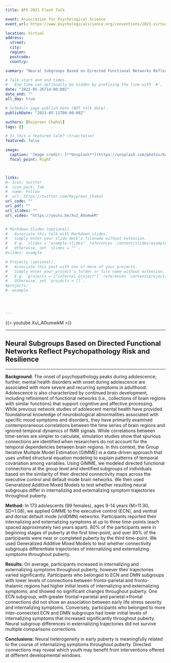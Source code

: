 ```yaml
---
title: APS 2021 Flash Talk

event: Association for Psychological Science
event_url: https://www.psychologicalscience.org/conventions/2021-virtual

location: Virtual
address:
  street: 
  city: 
  region: 
  postcode: 
  country: 

summary: "Neural Subgroups Based on Directed Functional Networks Reflect Psychopathology Risk and Resilience"

# Talk start and end times.
#   End time can optionally be hidden by prefixing the line with `#`.
date: "2021-05-26T14:00:00Z"
date_end: ""
all_day: true

# Schedule page publish date (NOT talk date).
publishDate: "2021-05-11T00:00:00Z"

authors: [Rajpreet Chahal]
tags: []

# Is this a featured talk? (true/false)
featured: false

image:
  caption: 'Image credit: [**Unsplash**](https://unsplash.com/photos/bzdhc5b3Bxs)'
  focal_point: Right



links:
#- icon: twitter
#  icon_pack: fab
#  name: Follow
#  url: https://twitter.com/Rajpreet_Chahal
url_code: ""
url_pdf: ""
url_slides: ""
url_video: "https://youtu.be/XuI_AOumwkM"


# Markdown Slides (optional).
#   Associate this talk with Markdown slides.
#   Simply enter your slide deck's filename without extension.
#   E.g. `slides = "example-slides"` references `content/slides/example-slides.md`.
#   Otherwise, set `slides = ""`.
#slides: example

# Projects (optional).
#   Associate this post with one or more of your projects.
#   Simply enter your project's folder or file name without extension.
#   E.g. `projects = ["internal-project"]` references `content/project/deep-learning/index.md`.
#   Otherwise, set `projects = []`.
#projects:
#- example




---
```


{{< youtube XuI_AOumwkM >}}


---

## Neural Subgroups Based on Directed Functional Networks Reflect Psychopathology Risk and Resilience ##


---


**Background**: The onset of psychopathology peaks during adolescence; further, mental health disorders with onset during adolescence are associated with more severe and recurring symptoms in adulthood. Adolescence is also characterized by continued brain development, including refinement of functional networks (i.e., collections of brain regions with similar functions) that support cognitive and affective processing. While previous network studies of adolescent mental health have provided foundational knowledge of neurobiological abnormalities associated with specific mood symptoms and disorders, they have primarily examined contemporaneous correlations between the time series of brain regions and ignored temporal dynamics of fMRI signals. While correlations between time-series are simpler to calculate, simulation studies show that spurious connections are identified when researchers do not account for the temporal dependencies between brain regions. In this context, the Group Iterative Multiple Model Estimation (GIMME) is a data-driven approach that uses unified structural equation modeling to explain patterns of temporal covariation among variables. Using GIMME, we modeled directed functional connections at the group level and identified subgroups of individuals based on the similarity of their directed connectivity maps across the executive control and default mode brain networks. We then used Generalized Additive Mixed Models to test whether resulting neural subgroups differ in internalizing and externalizing symptom trajectories throughout puberty.


**Method:**
In 173 adolescents (99 females), ages 9-14 years (M=11.30, SD=1.08), we applied GIMME to the executive control (ECN), and ventral and dorsal default mode (v/dDMN) networks. Participants reported their internalizing and externalizing symptoms at up to three time-points (each spaced approximately two years apart). 80% of the participants were in beginning stages of puberty at the first time-point, and over 80% of the participants were near or completed puberty by the third time-point. We used Generalized Additive Mixed Models to test whether connectivity subgroups differentiate trajectories of internalizing and externalizing symptoms throughout puberty.


**Results:**
On average, participants increased in internalizing and externalizing symptoms throughout puberty, however their trajectories varied significantly. Participants who belonged to  ECN and DMN subgroups with lower levels of connections between fronto-parietal and fronto-thalamic regions had higher initial levels of internalizing and externalizing symptoms, and showed no significant changes throughout puberty. One ECN subgroup, with greater frontal->parietal and parietal->frontal connections did not show an association between early life stress severity and internalizing symptoms. Conversely, participants who belonged to more inter-connected ECN and DMN subgroups had lower initial levels of internalizing symptoms that increased significantly throughout puberty. Neural subgroup differences in externalizing trajectories did not survive multiple comparisons corrections.


**Conclusions:**
Neural heterogeneity in early puberty is meaningfully related to the course of internalizing symptoms throughout puberty. Directed connections may reveal which youth may benefit from interventions offered at different developmental windows.

